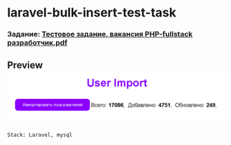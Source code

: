 # laravel-bulk-insert-test-task

### Задание: [Тестовое задание, вакансия PHP-fullstack разработчик.pdf](%D2%E5%F1%F2%EE%E2%EE%E5%20%E7%E0%E4%E0%ED%E8%E5%2C%20%E2%E0%EA%E0%ED%F1%E8%FF%20PHP-fullstack%20%F0%E0%E7%F0%E0%E1%EE%F2%F7%E8%EA.pdf)

## Preview ![preview.png](preview.png)

``
Stack: Laravel, mysql
``




